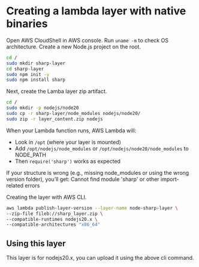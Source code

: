 # Creating a lambda layer with native binaries

Open AWS CloudShell in AWS console.
Run `uname -m` to check OS architecture.
Create a new Node.js project on the root.

```bash
cd /
sudo mkdir sharp-layer
cd sharp-layer
sudo npm init -y
sudo npm install sharp
```

Next, create the Lamba layer zip artifact.

```bash
cd /
sudo mkdir -p nodejs/node20
sudo cp -r sharp-layer/node_modules nodejs/node20/
sudo zip -r layer_content.zip nodejs
```

When your Lambda function runs, AWS Lambda will:

- Look in `/opt` (where your layer is mounted)
- Add `/opt/nodejs/node_modules` or `/opt/nodejs/node20/node_modules` to NODE_PATH
- Then `require('sharp')` works as expected

If your structure is wrong (e.g., missing node_modules or using the wrong version folder), you’ll get:
Cannot find module 'sharp' or other import-related errors

Creating the layer with AWS CLI.

```bash
aws lambda publish-layer-version --layer-name node-sharp-layer \
--zip-file fileb://sharp_layer.zip \
--compatible-runtimes nodejs20.x \
--compatible-architectures "x86_64"
```

## Using this layer

This layer is for nodejs20.x, you can upload it using the above cli command.
